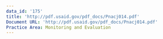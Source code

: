 ```yaml
---
data_id: '175'
title: 'http://pdf.usaid.gov/pdf_docs/Pnacj014.pdf'
Document URL: 'http://pdf.usaid.gov/pdf_docs/Pnacj014.pdf'
Practice Area: Monitoring and Evaluation
---
```

